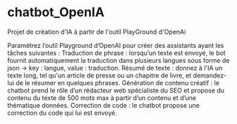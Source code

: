 # chatbot_OpenIA

Projet de création d'IA à partir de l'outil PlayGround d'OpenAi

Paramétrez l’outil Playground d’OpenAI pour créer des assistants ayant les tâches suivantes : 
Traduction de phrase : lorsqu’un texte est envoyé, le bot fournit automatiquement la traduction dans plusieurs langues sous forme de json → key : langue, value : traduction.
Résumé de texte : donnez à l'IA un texte long, tel qu'un article de presse ou un chapitre de livre, et demandez-lui de le résumer en quelques phrases.
Génération de contenu créatif : le chatbot prend le rôle d’un rédacteur web spécialiste du SEO et propose du contenu du texte de 500 mots max à partir d’un contenu et d’une thématique données. 
Correction de code : le chatbot propose une correction du code qui lui est envoyé.